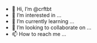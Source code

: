 - 👋 Hi, I’m @crftbt
- 👀 I’m interested in ...
- 🌱 I’m currently learning ...
- 💞️ I’m looking to collaborate on ...
- 📫 How to reach me ...

<!---
crftbt/crftbt is a ✨ special ✨ repository because its `README.md` (this file) appears on your GitHub profile.
You can click the Preview link to take a look at your changes.
--->
